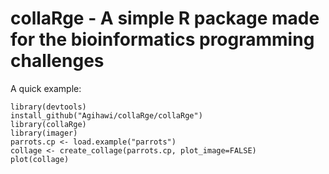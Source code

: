 # collaRge - A simple R package made for the bioinformatics programming challenges

A quick example:

```
library(devtools)
install_github("Agihawi/collaRge/collaRge")
library(collaRge)
library(imager)
parrots.cp <- load.example("parrots")
collage <- create_collage(parrots.cp, plot_image=FALSE)
plot(collage)
```


